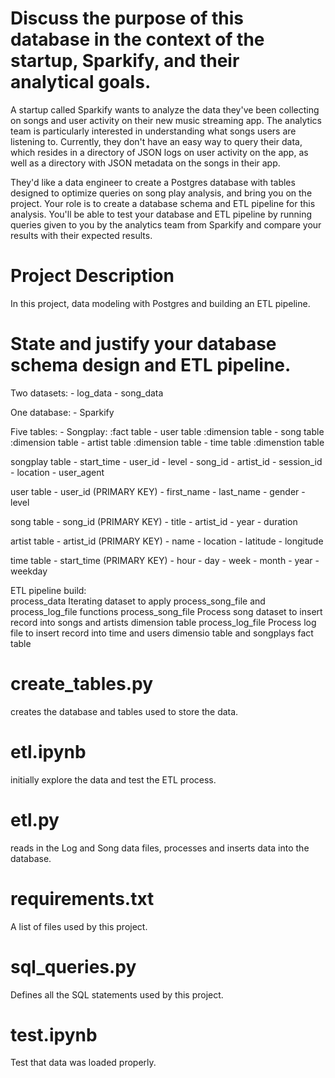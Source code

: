 # Discuss the purpose of this database in the context of the startup, Sparkify, and their analytical goals.
A startup called Sparkify wants to analyze the data they've been collecting on songs and user activity on their new music streaming app. The analytics team is particularly interested in understanding what songs users are listening to. Currently, they don't have an easy way to query their data, which resides in a directory of JSON logs on user activity on the app, as well as a directory with JSON metadata on the songs in their app.

They'd like a data engineer to create a Postgres database with tables designed to optimize queries on song play analysis, and bring you on the project. Your role is to create a database schema and ETL pipeline for this analysis. You'll be able to test your database and ETL pipeline by running queries given to you by the analytics team from Sparkify and compare your results with their expected results.

# Project Description
In this project, data modeling with Postgres and building an ETL pipeline. 


# State and justify your database schema design and ETL pipeline.
Two datasets:
    - log_data
    - song_data

One database:
    - Sparkify

Five tables: 
    - Songplay:    :fact table
    - user table   :dimension table
    - song table   :dimension table
    - artist table :dimension table
    - time table   :dimenstion table
    
songplay table
    - start_time 
    - user_id 
    - level 
    - song_id 
    - artist_id
    - session_id 
    - location 
    - user_agent
    

user table
    - user_id (PRIMARY KEY)
    - first_name 
    - last_name
    - gender
    - level

song table
    - song_id (PRIMARY KEY)
    - title
    - artist_id
    - year
    - duration

artist table
    - artist_id (PRIMARY KEY)
    - name
    - location
    - latitude
    - longitude

time table
    - start_time (PRIMARY KEY)
    - hour
    - day
    - week
    - month
    - year
    - weekday
    
ETL pipeline build:   
    process_data
        Iterating dataset to apply process_song_file and process_log_file functions
    process_song_file
        Process song dataset to insert record into songs and artists dimension table
    process_log_file
        Process log file to insert record into time and users dimensio table and songplays fact table    

# create_tables.py
creates the database and tables used to store the data.

# etl.ipynb
initially explore the data and test the ETL process.

# etl.py
reads in the Log and Song data files, processes and inserts data into the database.

# requirements.txt
A list of files used by this project.

# sql_queries.py
Defines all the SQL statements used by this project.

# test.ipynb
Test that data was loaded properly.